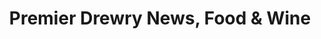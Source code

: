 ---
title: "Premier Drewry News, Food & Wine"
url: /derby/premier-drewry-news-food-und-wine/
shop: Lebensmittel
---